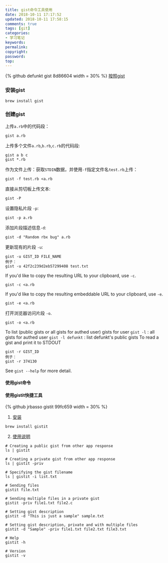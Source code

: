 ```yaml
---
title: gist命令工具使用
date: 2018-10-11 17:17:52
updated: 2018-10-11 17:58:15
comments: true
tags: [git]
categories:
- 学习笔记
keywords: 
permalink: 
copyright: 
password: 
top:   
---
```

<!--github库卡片-->
{% github defunkt gist 8d86604 width = 30% %}
[按照gist](http://macappstore.org/gist/)
### 安装gist
```
brew install gist
```
### 创建gist
上传`a.rb`中的代码段：
```
gist a.rb
```
上传多个文件`a.rb`,`b.rb`,`c.rb`的代码段:
```
gist a b c
gist *.rb
```
作为文件上传：获取`STDIN`数据，并使用`-f`指定文件名`test.rb`上传：
```
gist -f test.rb <a.rb
```
直接从剪切板上传文本:
```
gist -P
```
设置隐私片段 `-p`:
```
gist -p a.rb
```
添加片段描述信息`-d`:
```
gist -d "Random rbx bug" a.rb
```
更新现有的片段 `-u`:
```
gist -u GIST_ID FILE_NAME
例子：
gist -u 42f2c239d2eb57299408 test.txt
```
‌If you'd like to copy the resulting URL to your clipboard, use `-c`.
```
gist -c <a.rb
```
‌If you'd like to copy the resulting embeddable URL to your clipboard, use `-e`.
```
gist -e <a.rb
```
打开浏览器访问片段 `-o`.
```
gist -o <a.rb
```
‌To list (public gists or all gists for authed user) gists for user
`gist -l` : all gists for authed user
`gist -l defunkt` : list defunkt's public gists
To read a gist and print it to STDOUT
```
gist -r GIST_ID
例子：
gist -r 374130
````
‌See `gist --help` for more detail.

#### 使用gist命令


#### 使用gistit快捷工具
{% github jrbasso gistit 99fc659 width = 30% %}
1. [安装](http://macappstore.org/gistit/)
```
brew install gistit
```
2. [使用说明](http://gistit.herokuapp.com)
```
# Creating a public gist from other app response
ls | gistit

# Creating a private gist from other app response
ls | gistit -priv

# Specifying the gist filename
ls | gistit -i list.txt

# Sending files
gistit file.txt

# Sending multiple files in a private gist
gistit -priv file1.txt file2.c

# Setting gist description
gistit -d "This is just a sample" sample.txt

# Setting gist description, private and with multiple files
gistit -d "Sample" -priv file1.txt file2.txt file3.txt

# Help
gistit -h

# Version
gistit -v
```
